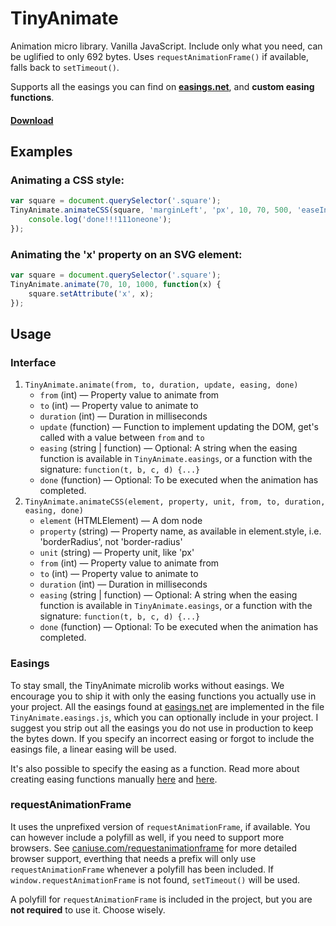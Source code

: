 # TinyAnimate
Animation micro library. Vanilla JavaScript. Include only what you need, can be uglified to only 692 bytes. Uses
`requestAnimationFrame()` if available, falls back to `setTimeout()`.

Supports all the easings you can find on **[easings.net](http://easings.net/)**, and **custom easing functions**.

#### [Download](https://github.com/branneman/TinyAnimate/releases)

## Examples
### Animating a CSS style:
```javascript
var square = document.querySelector('.square');
TinyAnimate.animateCSS(square, 'marginLeft', 'px', 10, 70, 500, 'easeInOutQuart', function() {
    console.log('done!!!111oneone');
});
```

### Animating the 'x' property on an SVG element:
```javascript
var square = document.querySelector('.square');
TinyAnimate.animate(70, 10, 1000, function(x) {
    square.setAttribute('x', x);
});
```


## Usage

### Interface
1. `TinyAnimate.animate(from, to, duration, update, easing, done)`
    - `from` (int) — Property value to animate from
    - `to` (int) — Property value to animate to
    - `duration` (int) — Duration in milliseconds
    - `update` (function) — Function to implement updating the DOM, get's called with a value between `from` and `to`
    - `easing` (string | function) — Optional: A string when the easing function is available in `TinyAnimate.easings`, or a function with the signature: `function(t, b, c, d) {...}`
    - `done` (function) — Optional: To be executed when the animation has completed.
2. `TinyAnimate.animateCSS(element, property, unit, from, to, duration, easing, done)`
    - `element` (HTMLElement) — A dom node
    - `property` (string) — Property name, as available in element.style, i.e. 'borderRadius', not 'border-radius'
    - `unit` (string) — Property unit, like 'px'
    - `from` (int) — Property value to animate from
    - `to` (int) — Property value to animate to
    - `duration` (int) — Duration in milliseconds
    - `easing` (string | function) — Optional: A string when the easing function is available in `TinyAnimate.easings`, or a function with the signature: `function(t, b, c, d) {...}`
    - `done` (function) — Optional: To be executed when the animation has completed.

### Easings
To stay small, the TinyAnimate microlib works without easings. We encourage you to ship it with only the easing
functions you actually use in your project. All the easings found at [easings.net](http://easings.net/) are implemented
in the file `TinyAnimate.easings.js`, which you can optionally include in your project. I suggest you strip out all the
easings you do not use in production to keep the bytes down. If you specify an incorrect easing or forgot to include the
easings file, a linear easing will be used.

It's also possible to specify the easing as a function. Read more about creating easing functions manually
[here](http://upshots.org/actionscript/jsas-understanding-easing) and
[here](http://greweb.me/2012/02/bezier-curve-based-easing-functions-from-concept-to-implementation/).

### requestAnimationFrame
It uses the unprefixed version of `requestAnimationFrame`, if available. You can however include a polyfill as well, if
you need to support more browsers. See [caniuse.com/requestanimationframe](http://caniuse.com/requestanimationframe) for
more detailed browser support, everthing that needs a prefix will only use `requestAnimationFrame` whenever a polyfill
has been included. If `window.requestAnimationFrame` is not found, `setTimeout()` will be used.

A polyfill for `requestAnimationFrame` is included in the project, but you are **not required** to use it. Choose wisely.
